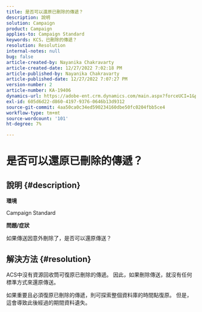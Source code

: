 ```yaml
---
title: 是否可以還原已刪除的傳遞？
description: 說明
solution: Campaign
product: Campaign
applies-to: Campaign Standard
keywords: KCS，已刪除的傳遞？
resolution: Resolution
internal-notes: null
bug: false
article-created-by: Nayanika Chakravarty
article-created-date: 12/27/2022 7:02:18 PM
article-published-by: Nayanika Chakravarty
article-published-date: 12/27/2022 7:07:27 PM
version-number: 2
article-number: KA-19406
dynamics-url: https://adobe-ent.crm.dynamics.com/main.aspx?forceUCI=1&pagetype=entityrecord&etn=knowledgearticle&id=2a233af7-1886-ed11-81ac-6045bd006079
exl-id: 605d6d22-d860-4197-9376-0646b13d9312
source-git-commit: 4aa50ca0c34ed590234160dbe50fc0204fbb5ce4
workflow-type: tm+mt
source-wordcount: '101'
ht-degree: 7%

---
```


# 是否可以還原已刪除的傳遞？

## 說明 {#description}


<b>環境</b>

Campaign Standard

<b>問題/症狀</b>

如果傳送因意外刪除了，是否可以還原傳送？


## 解決方法 {#resolution}


ACS中沒有資源回收筒可復原已刪除的傳遞。 因此，如果刪除傳送，就沒有任何標準方式來還原傳送。

如果重要且必須復原已刪除的傳遞，則可探索整個資料庫的時間點復原。 但是，這會導致此後經過的期間資料遺失。
